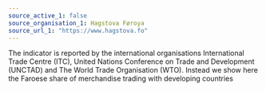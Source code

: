 ```yaml
---
source_active_1: false
source_organisation_1: Hagstova Føroya
source_url_1: "https://www.hagstova.fo"
---
```

The indicator is reported by the international organisations International Trade Centre (ITC), United Nations Conference on Trade and Development (UNCTAD) and The World Trade Organisation (WTO).
Instead we show here the Faroese share of merchandise trading with developing countries
